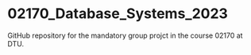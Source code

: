 # 02170_Database_Systems_2023
GitHub repository for the mandatory group projct in the course 02170 at DTU.
